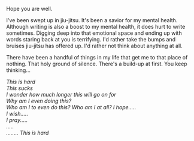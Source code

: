 Hope you are well. 

I've been swept up in jiu-jitsu. It's been a savior for my mental health. Although writing is also a boost to my mental health, it does hurt to write sometimes. Digging deep into that emotional space and ending up with words staring back at you is terrifying. I'd rather take the bumps and bruises jiu-jitsu has offered up. I'd rather not think about anything at all.

There have been a handful of things in my life that get me to that place of nothing. That holy ground of silence. There's a build-up at first. You keep thinking...

*This is hard*  
*This sucks*  
*I wonder how much longer this will go on for*  
*Why am I even doing this?*  
*Who am I to even do this?*
*Who am I at all?* 
*I hope.....*  
*I wish.....*  
*I pray.....*  
*.....*  
*........*
*This is hard*


